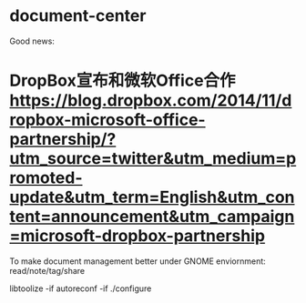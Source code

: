 document-center
===============
Good news:

DropBox宣布和微软Office合作
https://blog.dropbox.com/2014/11/dropbox-microsoft-office-partnership/?utm_source=twitter&utm_medium=promoted-update&utm_term=English&utm_content=announcement&utm_campaign=microsoft-dropbox-partnership
===============

To make document management better under GNOME enviornment: read/note/tag/share 


libtoolize -if
autoreconf -if
./configure

